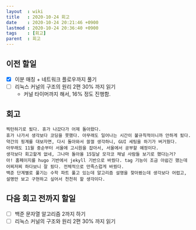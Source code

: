 ```yaml
---
layout  : wiki
title   : 2020-10-24 회고
date    : 2020-10-24 20:21:46 +0900
lastmod : 2020-10-24 20:36:40 +0900
tags    : [회고]
parent  : 회고
---
```


## 이전 할일
 * [X] 이분 매칭 + 네트워크 플로우까지 풀기
 * [ ] 리눅스 커널의 구조의 원리 2편 30% 까지 읽기
   * 커널 타이머까지 해서, 16% 정도 진행함.

## 회고
```
찍턴하기로 됬다. 휴가 나갔다가 어제 돌아왔다.
휴가 나가서 생각보다 코딩을 못했다. 아무래도 일어나는 시간이 불규칙적이니까 안하게 됬다.
약간의 핑계를 대보자면, 다시 돌아와서 쓸껄 생각하니, GUI 세팅을 하기가 버거웠다.
아무래도 11월 중순부터 서울에 고시원을 잡아서, 서울에서 공부할 예정이다.
생각보다 회고할게 없네, 그나마 돌아올 15일날 모각코 채널 사람들 보기로 했다는거?
아! 홈페이지를 hugo 기반에서 jekyll 기반으로 바꿨다. tag 기능이 조금 아쉽긴 했는데 어찌저찌 하다보니 잘 됬다. 전체적으로 만족스럽게 바꿨다.
백준 단계별로 풀기는 수학 파트 풀고 있는데 알고리즘 설명을 찾아봤는데 생각보다 어렵고, 설명만 보고 구현하고 싶어서 천천히 할 생각이다.
```

## 다음 회고 전까지 할일
 * [ ] 백준 문자열 알고리즘 2까지 하기
 * [ ] 리눅스 커널의 구조와 원리 2편 30% 까지 읽기
